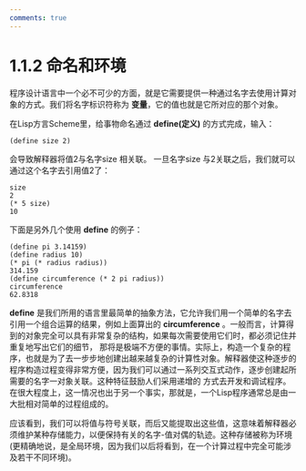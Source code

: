 ```yaml
---
comments: true
---
```


# 1.1.2 命名和环境

程序设计语言中一个必不可少的方面，就是它需要提供一种通过名字去使用计算对象的方式。我们将名字标识符称为 **变量**，它的值也就是它所对应的那个对象。

在Lisp方言Scheme里，给事物命名通过 **define(定义)** 的方式完成，输入：

```
(define size 2)
```

会导致解释器将值2与名字size 相关联。 一旦名字size 与2关联之后，我们就可以通过这个名字去引用值2了：

```
size
2
(* 5 size)
10
```

下面是另外几个使用 **define** 的例子：

```
(define pi 3.14159)
(define radius 10)
(* pi (* radius radius))
314.159
(define circumference (* 2 pi radius))
circumference
62.8318
```

**define** 是我们所用的语言里最简单的抽象方法，它允许我们用一个简单的名字去引用一个组合运算的结果，例如上面算出的 **circumference** 。一般而言，计算得到的对象完全可以具有非常复杂的结构，如果每次需要使用它们时，都必须记住并重复地写出它们的细节， 那将是极端不方便的事情。实际上，构造一个复杂的程序，也就是为了去一步步地创建出越来越复杂的计算性对象。解释器使这种逐步的程序构造过程变得非常方便，因为我们可以通过一系列交互式动作，逐步创建起所需要的名字一对象关联。这种特征鼓励人们采用递增的 方式去开发和调试程序。在很大程度上，这一情况也出于另一个事实，那就是，一个Lisp程序通常总是由一大批相对简单的过程组成的。

应该看到，我们可以将值与符号关联，而后又能提取出这些值，这意味着解释器必须维护某种存储能力，以便保持有关的名字-值对偶的轨迹。这种存储被称为环境(更精确地说，是全局环境，因为我们以后将看到，在一个计算过程中完全可能涉及若干不同环境)。